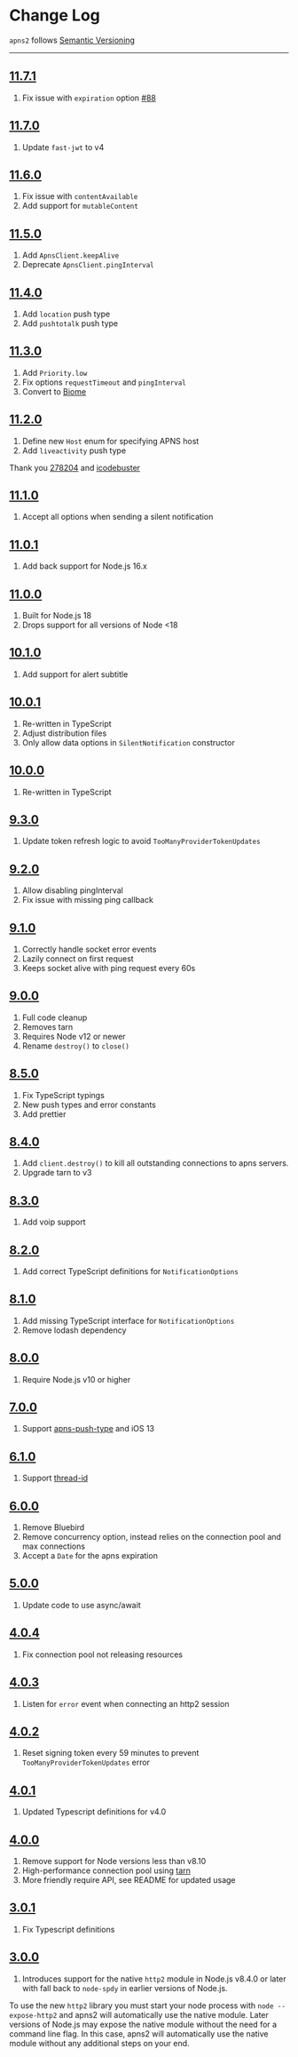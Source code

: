 # Change Log

`apns2` follows [Semantic Versioning](http://semver.org/)

---

## [11.7.1](https://github.com/AndrewBarba/apns2/releases/tag/11.7.1)

1. Fix issue with `expiration` option [#88](https://github.com/AndrewBarba/apns2/issues/88)

## [11.7.0](https://github.com/AndrewBarba/apns2/releases/tag/11.7.0)

1. Update `fast-jwt` to v4

## [11.6.0](https://github.com/AndrewBarba/apns2/releases/tag/11.6.0)

1. Fix issue with `contentAvailable`
2. Add support for `mutableContent`

## [11.5.0](https://github.com/AndrewBarba/apns2/releases/tag/11.5.0)

1. Add `ApnsClient.keepAlive`
2. Deprecate `ApnsClient.pingInterval`

## [11.4.0](https://github.com/AndrewBarba/apns2/releases/tag/11.4.0)

1. Add `location` push type
2. Add `pushtotalk` push type

## [11.3.0](https://github.com/AndrewBarba/apns2/releases/tag/11.3.0)

1. Add `Priority.low`
2. Fix options `requestTimeout` and `pingInterval`
3. Convert to [Biome](https://biomejs.dev)

## [11.2.0](https://github.com/AndrewBarba/apns2/releases/tag/11.2.0)

1. Define new `Host` enum for specifying APNS host
2. Add `liveactivity` push type

Thank you [278204](https://github.com/278204) and [icodebuster](https://github.com/icodebuster)

## [11.1.0](https://github.com/AndrewBarba/apns2/releases/tag/11.1.0)

1. Accept all options when sending a silent notification

## [11.0.1](https://github.com/AndrewBarba/apns2/releases/tag/11.0.1)

1. Add back support for Node.js 16.x

## [11.0.0](https://github.com/AndrewBarba/apns2/releases/tag/11.0.0)

1. Built for Node.js 18
2. Drops support for all versions of Node <18

## [10.1.0](https://github.com/AndrewBarba/apns2/releases/tag/10.1.0)

1. Add support for alert subtitle

## [10.0.1](https://github.com/AndrewBarba/apns2/releases/tag/10.0.1)

1. Re-written in TypeScript
2. Adjust distribution files
3. Only allow data options in `SilentNotification` constructor

## [10.0.0](https://github.com/AndrewBarba/apns2/releases/tag/10.0.0)

1. Re-written in TypeScript

## [9.3.0](https://github.com/AndrewBarba/apns2/releases/tag/9.3.0)

1. Update token refresh logic to avoid `TooManyProviderTokenUpdates`

## [9.2.0](https://github.com/AndrewBarba/apns2/releases/tag/9.2.0)

1. Allow disabling pingInterval
2. Fix issue with missing ping callback

## [9.1.0](https://github.com/AndrewBarba/apns2/releases/tag/9.1.0)

1. Correctly handle socket error events
2. Lazily connect on first request
3. Keeps socket alive with ping request every 60s

## [9.0.0](https://github.com/AndrewBarba/apns2/releases/tag/9.0.0)

1. Full code cleanup
2. Removes tarn
3. Requires Node v12 or newer
4. Rename `destroy()` to `close()`

## [8.5.0](https://github.com/AndrewBarba/apns2/releases/tag/8.5.0)

1. Fix TypeScript typings
2. New push types and error constants
3. Add prettier

## [8.4.0](https://github.com/AndrewBarba/apns2/releases/tag/8.4.0)

1. Add `client.destroy()` to kill all outstanding connections to apns servers.
2. Upgrade tarn to v3

## [8.3.0](https://github.com/AndrewBarba/apns2/releases/tag/8.3.0)

1. Add voip support

## [8.2.0](https://github.com/AndrewBarba/apns2/releases/tag/8.2.0)

1. Add correct TypeScript definitions for `NotificationOptions`

## [8.1.0](https://github.com/AndrewBarba/apns2/releases/tag/8.1.0)

1. Add missing TypeScript interface for `NotificationOptions`
2. Remove lodash dependency

## [8.0.0](https://github.com/AndrewBarba/apns2/releases/tag/8.0.0)

1. Require Node.js v10 or higher

## [7.0.0](https://github.com/AndrewBarba/apns2/releases/tag/7.0.0)

1. Support [apns-push-type](https://developer.apple.com/documentation/usernotifications/setting_up_a_remote_notification_server/sending_notification_requests_to_apns) and iOS 13

## [6.1.0](https://github.com/AndrewBarba/apns2/releases/tag/6.1.0)

1. Support [thread-id](https://developer.apple.com/library/archive/documentation/NetworkingInternet/Conceptual/RemoteNotificationsPG/PayloadKeyReference.html)

## [6.0.0](https://github.com/AndrewBarba/apns2/releases/tag/6.0.0)

1. Remove Bluebird
2. Remove concurrency option, instead relies on the connection pool and max connections
3. Accept a `Date` for the apns expiration

## [5.0.0](https://github.com/AndrewBarba/apns2/releases/tag/5.0.0)

1. Update code to use async/await

## [4.0.4](https://github.com/AndrewBarba/apns2/releases/tag/4.0.4)

1. Fix connection pool not releasing resources

## [4.0.3](https://github.com/AndrewBarba/apns2/releases/tag/4.0.3)

1. Listen for `error` event when connecting an http2 session

## [4.0.2](https://github.com/AndrewBarba/apns2/releases/tag/4.0.2)

1. Reset signing token every 59 minutes to prevent `TooManyProviderTokenUpdates` error

## [4.0.1](https://github.com/AndrewBarba/apns2/releases/tag/4.0.1)

1. Updated Typescript definitions for v4.0

## [4.0.0](https://github.com/AndrewBarba/apns2/releases/tag/4.0.0)

1. Remove support for Node versions less than v8.10
2. High-performance connection pool using [tarn](https://github.com/vincit/tarn.js)
3. More friendly require API, see README for updated usage

## [3.0.1](https://github.com/AndrewBarba/apns2/releases/tag/3.0.1)

1. Fix Typescript definitions

## [3.0.0](https://github.com/AndrewBarba/apns2/releases/tag/3.0.1)

1. Introduces support for the native `http2` module in Node.js v8.4.0 or later with fall back to `node-spdy` in earlier versions of Node.js.

To use the new `http2` library you must start your node process with `node --expose-http2` and apns2 will automatically use the native module. Later versions of Node.js may expose the native module without the need for a command line flag. In this case, apns2 will automatically use the native module without any additional steps on your end.
